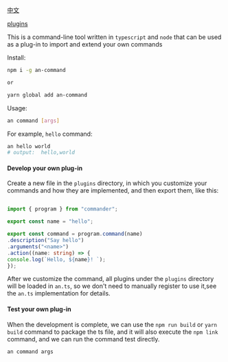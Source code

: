 [中文](./README_CN.MD)


[plugins](./PLUGINS.md)

This is a command-line tool written in `typescript` and `node` that can be used as a plug-in to import and extend your own commands


Install:
```sh
npm i -g an-command

or

yarn global add an-command
```

Usage:


```sh
an command [args]

```
For example, `hello` command:

``` sh
an hello world
# output:  hello,world
```

#### Develop your own plug-in

Create a new file in the `plugins` directory, in which you customize your commands and how they are implemented, and then export them, like this:

``` typescript

import { program } from "commander";

export const name = "hello";

export const command = program.command(name)
.description("Say hello")
.arguments("<name>")
.action((name: string) => {
console.log(`Hello, ${name}! `);
});

```


After we customize the command, all plugins under the `plugins` directory will be loaded in `an.ts`, so we don't need to manually register to use it,see the `an.ts` implementation for details.


#### Test your own plug-in

When the development is complete, we can use the `npm run build` or `yarn build` command to package the ts file, and it will also execute the `npm link` command, and we can run the command test directly.

```sh
an command args
```

